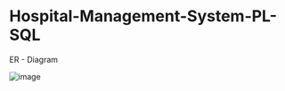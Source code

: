 # Hospital-Management-System-PL-SQL

ER - Diagram

![image](https://user-images.githubusercontent.com/100461877/235957073-4731f1d0-5e29-4d2f-8c62-3d3806b2078a.png)


